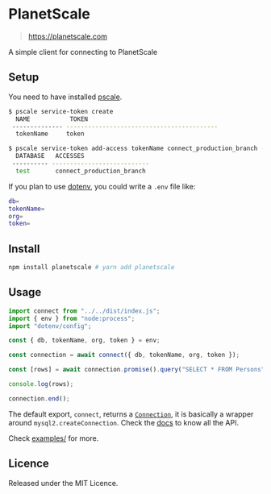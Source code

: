 # PlanetScale

> https://planetscale.com

A simple client for connecting to PlanetScale

## Setup

You need to have installed [pscale](https://github.com/planetscale/cli).

```sh
$ pscale service-token create
  NAME           TOKEN
 -------------- ------------------------------------------
  tokenName     token

$ pscale service-token add-access tokenName connect_production_branch --database test
  DATABASE   ACCESSES
 ---------- ---------------------------
  test       connect_production_branch
```

If you plan to use [dotenv](https://github.com/motdotla/dotenv), you could
write a `.env` file like:

```sh
db=
tokenName=
org=
token=
```

## Install

```sh
npm install planetscale # yarn add planetscale
```

## Usage

```js
import connect from "../../dist/index.js";
import { env } from "node:process";
import "dotenv/config";

const { db, tokenName, org, token } = env;

const connection = await connect({ db, tokenName, org, token });

const [rows] = await connection.promise().query("SELECT * FROM Persons");

console.log(rows);

connection.end();
```

The default export, `connect`, returns a
[`Connection`](https://doc.deno.land/https://cdn.esm.sh/v64/mysql2@2.3.3/index.d.ts/~/Connection),
it is basically a wrapper around `mysql2.createConnection`. Check the
[docs](https://github.com/mysqljs/mysql) to know all the API.

Check [examples/](./examples) for more.

## Licence

Released under the MIT Licence.
